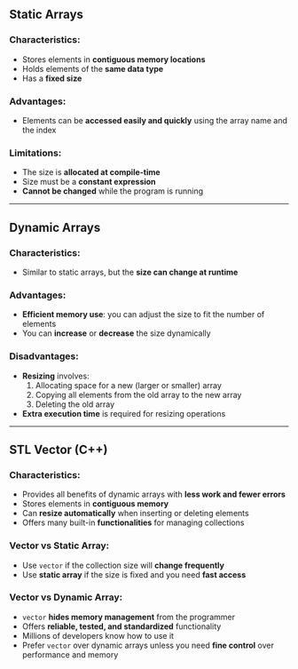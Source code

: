 ## Static Arrays

### Characteristics:
- Stores elements in **contiguous memory locations**
- Holds elements of the **same data type**
- Has a **fixed size**

### Advantages:
- Elements can be **accessed easily and quickly** using the array name and the index

### Limitations:
- The size is **allocated at compile-time**
- Size must be a **constant expression**
- **Cannot be changed** while the program is running

---

## Dynamic Arrays

### Characteristics:
- Similar to static arrays, but the **size can change at runtime**

### Advantages:
- **Efficient memory use**: you can adjust the size to fit the number of elements
- You can **increase** or **decrease** the size dynamically

### Disadvantages:
- **Resizing** involves:
    1. Allocating space for a new (larger or smaller) array
    2. Copying all elements from the old array to the new array
    3. Deleting the old array
- **Extra execution time** is required for resizing operations

---

## STL Vector (C++)

### Characteristics:
- Provides all benefits of dynamic arrays with **less work and fewer errors**
- Stores elements in **contiguous memory**
- Can **resize automatically** when inserting or deleting elements
- Offers many built-in **functionalities** for managing collections

### Vector vs Static Array:
- Use `vector` if the collection size will **change frequently**
- Use **static array** if the size is fixed and you need **fast access**

### Vector vs Dynamic Array:
- `vector` **hides memory management** from the programmer
- Offers **reliable, tested, and standardized** functionality
- Millions of developers know how to use it
- Prefer `vector` over dynamic arrays unless you need **fine control** over performance and memory





